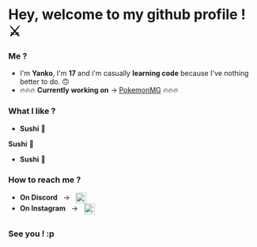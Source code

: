 # Hey, welcome to my github profile ! ⚔️
### Me ?
 -   I'm **Yanko**, I'm **17** and i'm casually **learning code** because I've nothing better to do. 🙃
 -   🔥🔥🔥 **Currently working on** → [PokemonMG](https://github.com/Yanko77/PokemonMG) 🔥🔥🔥
### What I like ?
- **Sushi** 🍣

**Sushi** 🍣
- **Sushi** 🍣
### How to reach me ?
- **On Discord** &nbsp; → &nbsp; [<img align="center" alt="Discord" width="22px" src="https://simpleicons.org/icons/discord.svg" />](https://discordapp.com/users/578216565015707661)
- **On Instagram** &nbsp; → &nbsp; [<img align="center" alt="Insta" width="22px" src="https://simpleicons.org/icons/instagram.svg" />](https://www.instagram.com/yanko.lmn/)
##
### See you ! :p
